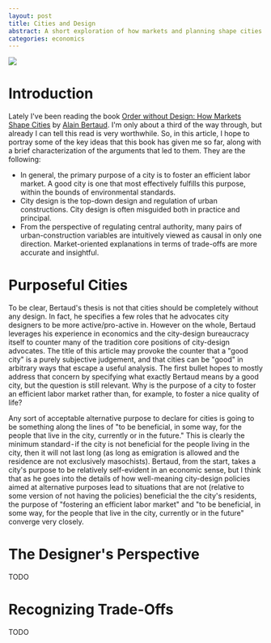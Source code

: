 ```yaml
---
layout: post
title: Cities and Design
abstract: A short exploration of how markets and planning shape cities.
categories: economics
---
```


<img src="/assets/posts/city-design/header.jpg" class="full-width">

# Introduction

Lately I've been reading the book
[Order without Design: How Markets Shape Cities](https://www.goodreads.com/book/show/39644188-order-without-design)
by [Alain Bertaud](https://www.goodreads.com/author/show/1264012.Alain_Bertaud).
I'm only about a third of the way through, but already I can tell this read is
very worthwhile. So, in this article, I hope to portray some of the key ideas
that this book has given me so far, along with a brief characterization of the
arguments that led to them. They are the following:

- In general, the primary purpose of a city is to foster an efficient labor
  market. A good city is one that most effectively fulfills this purpose, within
  the bounds of environmental standards.
- City design is the top-down design and regulation of urban constructions. City
  design is often misguided both in practice and principal.
- From the perspective of regulating central authority, many pairs of
  urban-construction variables are intuitively viewed as causal in only one
  direction. Market-oriented explanations in terms of trade-offs are more
  accurate and insightful.

# Purposeful Cities

To be clear, Bertaud's thesis is not that cities should be completely without
any design. In fact, he specifies a few roles that he advocates city designers
to be more active/pro-active in. However on the whole, Bertaud leverages his
experience in economics and the city-design bureaucracy itself to counter many
of the tradition core positions of city-design advocates. The title of this
article may provoke the counter that a "good city" is a purely subjective
judgement, and that cities can be "good" in arbitrary ways that escape a useful
analysis. The first bullet hopes to mostly address that concern by specifying
what exactly Bertaud means by a good city, but the question is still relevant.
Why is the purpose of a city to foster an efficient labor market rather than,
for example, to foster a nice quality of life?

Any sort of acceptable alternative purpose to declare for cities is going to be
something along the lines of "to be beneficial, in some way, for the people that
live in the city, currently or in the future." This is clearly the minimum
standard - if the city is not beneficial for the people living in the city, then
it will not last long (as long as emigration is allowed and the residence are
not exclusively masochists). Bertaud, from the start, takes a city's purpose to
be relatively self-evident in an economic sense, but I think that as he goes
into the details of how well-meaning city-design policies aimed at alternative
purposes lead to situations that are not (relative to some version of not having
the policies) beneficial the the city's residents, the purpose of "fostering an
efficient labor market" and "to be beneficial, in some way, for the people that
live in the city, currently or in the future" converge very closely.

# The Designer's Perspective

TODO

# Recognizing Trade-Offs

TODO
